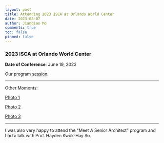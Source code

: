 ```yaml
---
layout: post
title: Attending 2023 ISCA at Orlando World Center
date: 2023-08-07
author: Jianqiao Mo
comments: true
toc: false
pinned: false
---
```

### 2023 ISCA at Orlando World Center

**Date of Conference**: June 19, 2023

Our program [session](https://www.iscaconf.org/isca2023/program/#:~:text=2%3A15%20PM-,haac,-%3A%20A%20Hardware-Software).

***

Other Moments: 

[Photo 1](https://drive.google.com/file/d/1I_TVMOql7NeX_hFYCr8zOiBNDBDyLOH2/view?usp=sharing)

[Photo 2](https://drive.google.com/file/d/1S4ErWg2jjzNxQb2k6b-Xv0eeJALg1c85/view?usp=sharing)

[Photo 3](https://drive.google.com/file/d/1RlfFVvFusNjxUIt_1ob1KqS6c31KKtAH/view?usp=sharing)

***

I was also very happy to attend the "Meet A Senior Architect" program and had a talk with Prof. Hayden Kwok-Hay So.
